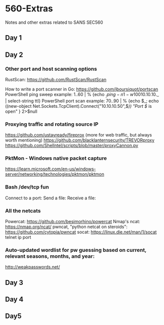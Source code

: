 # 560-Extras
Notes and other extras related to SANS SEC560

## Day 1

## Day 2

### Other port and host scanning options

RustScan: https://github.com/RustScan/RustScan

How to write a port scanner in Go: https://github.com/jboursiquot/portscan
PowerShell ping sweep example: 1..60 | % {echo $_; ping -n 1 -w 100 10.10.10.$_ | select-string ttl}
PowerShell port scan example: 70..90 | % {echo $_; echo ((new-object Net.Sockets.TcpClient).Connect("10.10.10.50",$_)) "Port $_ is open" } 2>$null

### Proxying traffic and rotating source IP
https://github.com/ustayready/fireprox (more for web traffic, but always worth mentioning)
https://github.com/blacklanternsecurity/TREVORproxy
https://github.com/Shellntel/scripts/blob/master/proxyCannon.py

### PktMon - Windows native packet capture

https://learn.microsoft.com/en-us/windows-server/networking/technologies/pktmon/pktmon

### Bash /dev/tcp fun

Connect to a port:
Send a file:
Receive a file:

### All the netcats

Powercat: https://github.com/besimorhino/powercat
Nmap's ncat: https://nmap.org/ncat/
pwncat, "python netcat on steroids": https://github.com/cytopia/pwncat
socat: https://linux.die.net/man/1/socat
telnet ip port

### Auto-updated wordlist for pw guessing based on current, relevant seasons, months, and year:

http://weakpasswords.net/

## Day 3

## Day 4

## Day5
